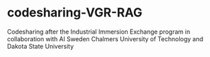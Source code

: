 # codesharing-VGR-RAG
Codesharing after the Industrial Immersion Exchange program in collaboration with AI Sweden Chalmers University of Technology and Dakota State University
